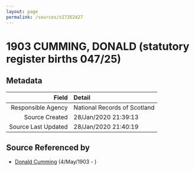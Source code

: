 ```yaml
---
layout: page
permalink: /sources/s17352427
---
```


# 1903 CUMMING, DONALD (statutory register births 047/25)

## Metadata

Field | Detail
---:|:---
Responsible Agency | National Records of Scotland
Source Created | 28/Jan/2020 21:39:13
Source Last Updated | 28/Jan/2020 21:40:19

## Source Referenced by

* [Donald Cumming](../people/@64759184@-donald-cumming-b1903-5-4-d.md) (4/May/1903 - )
